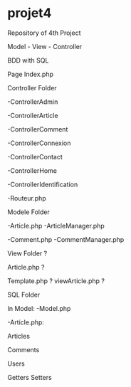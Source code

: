# projet4

Repository of 4th Project

Model - View - Controller

BDD with SQL

Page Index.php

Controller Folder

-ControllerAdmin

-ControllerArticle

-ControllerComment

-ControllerConnexion

-ControllerContact

-ControllerHome

-ControllerIdentification

-Routeur.php

Modele Folder

-Article.php
-ArticleManager.php

-Comment.php
-CommentManager.php

View Folder ?

Article.php ?

Template.php ? 
viewArticle.php ?

SQL Folder

In Model:
-Model.php

-Article.php:

Articles

Comments

Users

Getters
Setters
